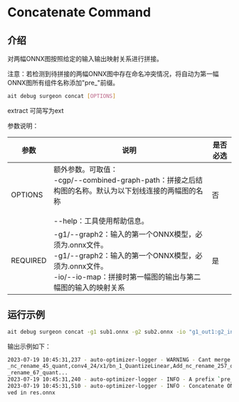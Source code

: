 # Concatenate Command


## 介绍
对两幅ONNX图按照给定的输入输出映射关系进行拼接。

注意：若检测到待拼接的两幅ONNX图中存在命名冲突情况，将自动为第一幅ONNX图所有组件名称添加"pre_"前缀。

```bash
ait debug surgeon concat [OPTIONS]
```

extract 可简写为ext

参数说明：

| 参数                    | 说明                                                                                                                                                                                       | 是否必选 |
|-----------------------|------------------------------------------------------------------------------------------------------------------------------------------------------------------------------------------|------|
| OPTIONS               | 额外参数。可取值：<br/>    -cgp/--combined-graph-path：拼接之后结构图的名称。默认为以下划线连接的两幅图的名称<br/>    <br/>    --help：工具使用帮助信息。                                                                               | 否    |
| REQUIRED              | -g1/--graph2：输入的第一个ONNX模型，必须为.onnx文件。 <br/>    -g1/--graph2：输入的第一个ONNX模型，必须为.onnx文件。<br/>    -io/--io-map：拼接时第一幅图的输出与第二幅图的输入的映射关系 | 是    |


## 运行示例

```bash
ait debug surgeon concat -g1 sub1.onnx -g2 sub2.onnx -io "g1_out1:g2_in1;g1_out2:g2_in2" 
```

输出示例如下：

```bash
2023-07-19 10:45:31,237 - auto-optimizer-logger - WARNING - Cant merge two graphs with overlapping names. Found repeated nodes names：conv4_10/x1/bn_1_QuantizeLinear,Add
_nc_rename_45_quant,conv4_24/x1/bn_1_QuantizeLinear,Add_nc_rename_257_quant,concat_4_7_1_DequantizeLinear,Add_nc_rename_415_quant,BatchNormalization_nc_rename_453,Add_nc
_rename_67_quant...
2023-07-19 10:45:31,240 - auto-optimizer-logger - INFO - A prefix `pre_` will be added to graph1
2023-07-19 10:45:31,510 - auto-optimizer-logger - INFO - Concatenate ONNX model: densenet-12-int8.onnx and ONNX model: densenet-12-int8.onnx completed. Combined model sa
ved in res.onnx
```
